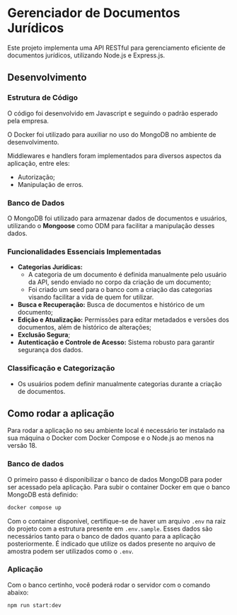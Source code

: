 # Gerenciador de Documentos Jurídicos

Este projeto implementa uma API RESTful para gerenciamento eficiente de documentos jurídicos, utilizando Node.js e Express.js.

## Desenvolvimento

### Estrutura de Código

O código foi desenvolvido em Javascript e seguindo o padrão esperado pela empresa.

O Docker foi utilizado para auxiliar no uso do MongoDB no ambiente de desenvolvimento.

Middlewares e handlers foram implementados para diversos aspectos da aplicação, entre eles:

- Autorização;
- Manipulação de erros.

### Banco de Dados

O MongoDB foi utilizado para armazenar dados de documentos e usuários, utilizando o **Mongoose** como ODM para facilitar a manipulação desses dados.

### Funcionalidades Essenciais Implementadas

- **Categorias Jurídicas:**
  - A categoria de um documento é definida manualmente pelo usuário da API, sendo enviado no corpo da criação de um documento;
  - Foi criado um seed para o banco com a criação das categorias visando facilitar a vida de quem for utilizar.
- **Busca e Recuperação:** Busca de documentos e histórico de um documento;
- **Edição e Atualização:** Permissões para editar metadados e versões dos documentos, além de histórico de alterações;
- **Exclusão Segura**;
- **Autenticação e Controle de Acesso:** Sistema robusto para garantir segurança dos dados.

### Classificação e Categorização

- Os usuários podem definir manualmente categorias durante a criação de documentos.

## Como rodar a aplicação

Para rodar a aplicação no seu ambiente local é necessário ter instalado na sua máquina o Docker com Docker Compose e o Node.js ao menos na versão 18.

### Banco de dados

O primeiro passo é disponibilizar o banco de dados MongoDB para poder ser acessado pela aplicação. Para subir o container Docker em que o banco MongoDB está definido:

```bash
docker compose up
```

Com o container disponível, certifique-se de haver um arquivo `.env` na raiz do projeto com a estrutura presente em `.env.sample`. Esses dados são necessários tanto para o banco de dados quanto para a aplicação posteriormente. É indicado que utilize os dados presente no arquivo de amostra podem ser utilizados como o `.env`.

### Aplicação

Com o banco certinho, você poderá rodar o servidor com o comando abaixo:

```bash
npm run start:dev
```
